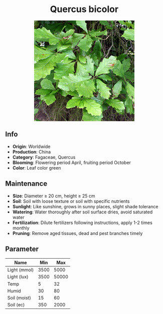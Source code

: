 <h1 align='center'>Quercus bicolor</h1>
<p align="center">
    <img 
        align='center'
        width='320'
        src="../images/quercus bicolor.png" 
        alt='Quercus bicolor' />
</p>

## Info

 - **Origin**: Worldwide
 - **Production**: China
 - **Category**: Fagaceae, Quercus
 - **Blooming**: Flowering period April, fruiting period October
 - **Color**: Leaf color green

## Maintenance

 - **Size**: Diameter ≥ 20 cm, height ≥ 25 cm
 - **Soil**: Soil with loose texture or soil with specific nutrients
 - **Sunlight**: Like sunshine, grows in sunny places, slight shade tolerance
 - **Watering**: Water thoroughly after soil surface dries, avoid saturated water
 - **Fertilization**: Dilute fertilizers following instructions, apply 1-2 times monthly
 - **Pruning**: Remove aged tissues, dead and pest branches timely

## Parameter

| Name         | Min  | Max   |
|--------------|------|-------|
| Light (mmol) | 3500 | 5000  |
| Light (lux)  | 3500 | 50000 |
| Temp         | 5    | 32    |
| Humid        | 30   | 80    |
| Soil (moist) | 15   | 60    |
| Soil (ec)    | 350  | 2000  |